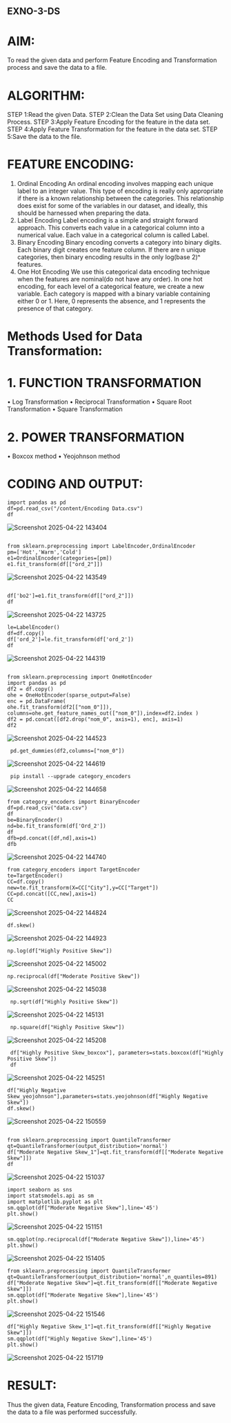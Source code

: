## EXNO-3-DS

# AIM:
To read the given data and perform Feature Encoding and Transformation process and save the data to a file.

# ALGORITHM:
STEP 1:Read the given Data.
STEP 2:Clean the Data Set using Data Cleaning Process.
STEP 3:Apply Feature Encoding for the feature in the data set.
STEP 4:Apply Feature Transformation for the feature in the data set.
STEP 5:Save the data to the file.

# FEATURE ENCODING:
1. Ordinal Encoding
An ordinal encoding involves mapping each unique label to an integer value. This type of encoding is really only appropriate if there is a known relationship between the categories. This relationship does exist for some of the variables in our dataset, and ideally, this should be harnessed when preparing the data.
2. Label Encoding
Label encoding is a simple and straight forward approach. This converts each value in a categorical column into a numerical value. Each value in a categorical column is called Label.
3. Binary Encoding
Binary encoding converts a category into binary digits. Each binary digit creates one feature column. If there are n unique categories, then binary encoding results in the only log(base 2)ⁿ features.
4. One Hot Encoding
We use this categorical data encoding technique when the features are nominal(do not have any order). In one hot encoding, for each level of a categorical feature, we create a new variable. Each category is mapped with a binary variable containing either 0 or 1. Here, 0 represents the absence, and 1 represents the presence of that category.

# Methods Used for Data Transformation:
  # 1. FUNCTION TRANSFORMATION
• Log Transformation
• Reciprocal Transformation
• Square Root Transformation
• Square Transformation
  # 2. POWER TRANSFORMATION
• Boxcox method
• Yeojohnson method

# CODING AND OUTPUT:

```
import pandas as pd
df=pd.read_csv("/content/Encoding Data.csv")
df

```

![Screenshot 2025-04-22 143404](https://github.com/user-attachments/assets/3ea2e876-7cac-4a12-901c-f1f8f1698a29)

```

from sklearn.preprocessing import LabelEncoder,OrdinalEncoder
pm=['Hot','Warm','Cold']
e1=OrdinalEncoder(categories=[pm])
e1.fit_transform(df[["ord_2"]])

```

![Screenshot 2025-04-22 143549](https://github.com/user-attachments/assets/72f79d40-df50-4134-a285-c9c06e82ba12)

```

df['bo2']=e1.fit_transform(df[["ord_2"]])
df

```

![Screenshot 2025-04-22 143725](https://github.com/user-attachments/assets/4e45142c-2cb0-4857-b3c7-0d91d98d6768)

```
le=LabelEncoder()
df=df.copy()
df['ord_2']=le.fit_transform(df['ord_2'])
df

```

![Screenshot 2025-04-22 144319](https://github.com/user-attachments/assets/2c372e08-5ded-4f71-9cf4-346f99199237)

```

from sklearn.preprocessing import OneHotEncoder
import pandas as pd
df2 = df.copy()
ohe = OneHotEncoder(sparse_output=False) 
enc = pd.DataFrame(
ohe.fit_transform(df2[["nom_0"]]),
columns=ohe.get_feature_names_out(["nom_0"]),index=df2.index )
df2 = pd.concat([df2.drop("nom_0", axis=1), enc], axis=1)
df2

```

![Screenshot 2025-04-22 144523](https://github.com/user-attachments/assets/ae1bfb5a-53ef-4ddf-8e4f-45235e722a77)

```
 pd.get_dummies(df2,columns=["nom_0"])
```
![Screenshot 2025-04-22 144619](https://github.com/user-attachments/assets/ecea774a-baf0-4b64-a9ff-db63d5a96b8e)
```
 pip install --upgrade category_encoders
```
![Screenshot 2025-04-22 144658](https://github.com/user-attachments/assets/e05fa08a-b1ca-40a7-9198-0a05ad0c1403)
```
from category_encoders import BinaryEncoder
df=pd.read_csv("data.csv")
df
be=BinaryEncoder()
nd=be.fit_transform(df['Ord_2'])
df
dfb=pd.concat([df,nd],axis=1)
dfb
```
![Screenshot 2025-04-22 144740](https://github.com/user-attachments/assets/fbfc7c10-bd0d-468f-b396-7cac0ec56ed9)
```
from category_encoders import TargetEncoder
te=TargetEncoder()
CC=df.copy()
new=te.fit_transform(X=CC["City"],y=CC["Target"])
CC=pd.concat([CC,new],axis=1)
CC

```
![Screenshot 2025-04-22 144824](https://github.com/user-attachments/assets/28a7be8a-5ac7-46b8-bf60-fc0fafb2f301)

```
df.skew()
```
![Screenshot 2025-04-22 144923](https://github.com/user-attachments/assets/1560d46e-126e-4a8d-8e98-cc5acdcbe81e)
```
np.log(df["Highly Positive Skew"])
```
![Screenshot 2025-04-22 145002](https://github.com/user-attachments/assets/13e1ca07-a010-4439-8bbf-91a5e61ab002)

```
np.reciprocal(df["Moderate Positive Skew"])
```
![Screenshot 2025-04-22 145038](https://github.com/user-attachments/assets/c0593600-f80b-4472-b722-8bd96e37ba64)

```
 np.sqrt(df["Highly Positive Skew"])
```
![Screenshot 2025-04-22 145131](https://github.com/user-attachments/assets/408f4726-8576-4ff9-9428-22588245d4ea)

```
 np.square(df["Highly Positive Skew"])
```
![Screenshot 2025-04-22 145208](https://github.com/user-attachments/assets/673c074d-86a4-4360-88fc-c9ec2a5cc99b)

```
 df["Highly Positive Skew_boxcox"], parameters=stats.boxcox(df["Highly Positive Skew"])
 df
```
![Screenshot 2025-04-22 145251](https://github.com/user-attachments/assets/52a0f4b4-358f-43dc-9ba3-a51940fcc50b)

```
df["Highly Negative Skew_yeojohnson"],parameters=stats.yeojohnson(df["Highly Negative Skew"])
df.skew()

```
![Screenshot 2025-04-22 150559](https://github.com/user-attachments/assets/66e37571-d814-472f-b8a0-42308b0e3c0f)

```

from sklearn.preprocessing import QuantileTransformer
qt=QuantileTransformer(output_distribution='normal')
df["Moderate Negative Skew_1"]=qt.fit_transform(df[["Moderate Negative Skew"]])
df
```
![Screenshot 2025-04-22 151037](https://github.com/user-attachments/assets/fa79f97c-bd0b-493a-a9d4-c2bbcaaa5675)

```
import seaborn as sns
import statsmodels.api as sm
import matplotlib.pyplot as plt
sm.qqplot(df["Moderate Negative Skew"],line='45')
plt.show()
```
![Screenshot 2025-04-22 151151](https://github.com/user-attachments/assets/e0411578-14cd-41c0-86fc-5cefde718611)

```
sm.qqplot(np.reciprocal(df["Moderate Negative Skew"]),line='45')
plt.show()

```
![Screenshot 2025-04-22 151405](https://github.com/user-attachments/assets/c0484bff-9a90-4a64-b3ae-3d5b17a2c636)
```
from sklearn.preprocessing import QuantileTransformer
qt=QuantileTransformer(output_distribution='normal',n_quantiles=891)
df["Moderate Negative Skew"]=qt.fit_transform(df[["Moderate Negative Skew"]])
sm.qqplot(df["Moderate Negative Skew"],line='45')
plt.show()

```
![Screenshot 2025-04-22 151546](https://github.com/user-attachments/assets/fc5a78e4-e75e-4039-a56b-f7f0a398b6be)
```
df["Highly Negative Skew_1"]=qt.fit_transform(df[["Highly Negative Skew"]])
sm.qqplot(df["Highly Negative Skew"],line='45')
plt.show()

```
![Screenshot 2025-04-22 151719](https://github.com/user-attachments/assets/c4624463-326b-4927-aecc-7f1f23983240)

# RESULT:
 Thus the given data, Feature Encoding, Transformation process and save the data to a file
 was performed successfully.

       
